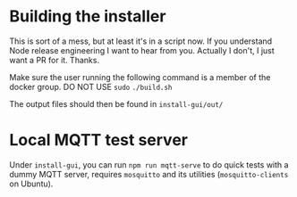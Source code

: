 # Building the installer

This is sort of a mess, but at least it's in a script now. If you understand
Node release engineering I want to hear from you. Actually I don't, I just want
a PR for it. Thanks.

Make sure the user running the following command is a member of the docker
group. DO NOT USE `sudo`
```./build.sh```

The output files should then be found in `install-gui/out/`

# Local MQTT test server

Under `install-gui`, you can run `npm run mqtt-serve` to do quick tests with 
a dummy MQTT server, requires `mosquitto` and its utilities (`mosquitto-clients` 
on Ubuntu).